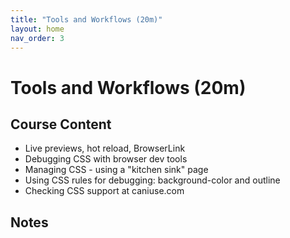 ```yaml
---
title: "Tools and Workflows (20m)"
layout: home
nav_order: 3
---
```


# Tools and Workflows (20m)

## Course Content

- Live previews, hot reload, BrowserLink
- Debugging CSS with browser dev tools
- Managing CSS - using a "kitchen sink" page
- Using CSS rules for debugging: background-color and outline
- Checking CSS support at caniuse.com

## Notes

